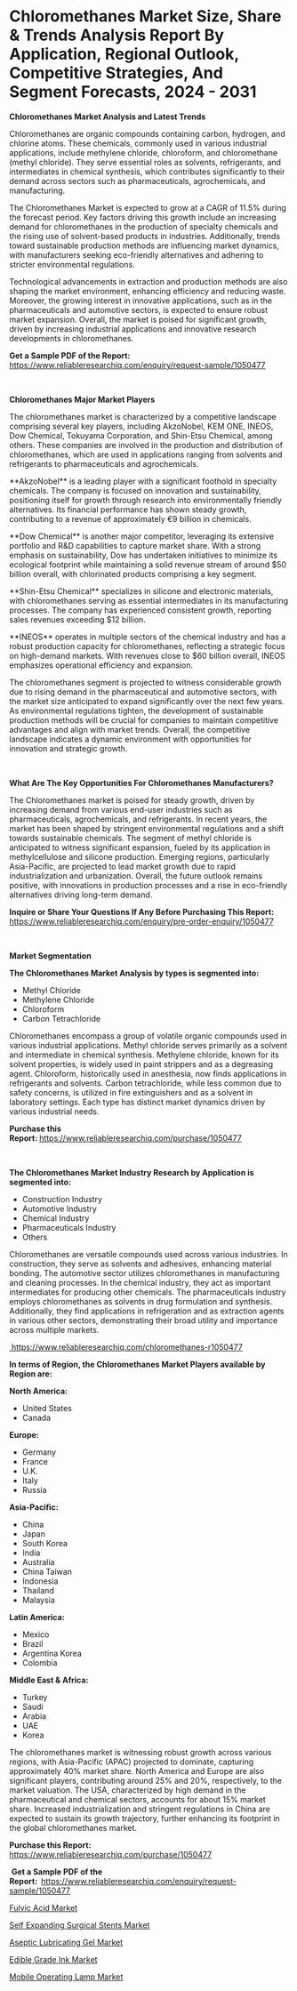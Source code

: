 <p><h1>Chloromethanes Market Size, Share & Trends Analysis Report By Application, Regional Outlook, Competitive Strategies, And Segment Forecasts, 2024 - 2031</h1></p><p><strong>Chloromethanes Market Analysis and Latest Trends</strong></p>
<p><p>Chloromethanes are organic compounds containing carbon, hydrogen, and chlorine atoms. These chemicals, commonly used in various industrial applications, include methylene chloride, chloroform, and chloromethane (methyl chloride). They serve essential roles as solvents, refrigerants, and intermediates in chemical synthesis, which contributes significantly to their demand across sectors such as pharmaceuticals, agrochemicals, and manufacturing.</p><p>The Chloromethanes Market is expected to grow at a CAGR of 11.5% during the forecast period. Key factors driving this growth include an increasing demand for chloromethanes in the production of specialty chemicals and the rising use of solvent-based products in industries. Additionally, trends toward sustainable production methods are influencing market dynamics, with manufacturers seeking eco-friendly alternatives and adhering to stricter environmental regulations.</p><p>Technological advancements in extraction and production methods are also shaping the market environment, enhancing efficiency and reducing waste. Moreover, the growing interest in innovative applications, such as in the pharmaceuticals and automotive sectors, is expected to ensure robust market expansion. Overall, the market is poised for significant growth, driven by increasing industrial applications and innovative research developments in chloromethanes.</p></p>
<p><strong>Get a Sample PDF of the Report:&nbsp;</strong> <a href="https://www.reliableresearchiq.com/enquiry/request-sample/1050477?utm_campaign=103&utm_medium=2&utm_source=Github&utm_content=ia&utm_term=11112024&utm_id=chloromethanes">https://www.reliableresearchiq.com/enquiry/request-sample/1050477</a></p>
<p>&nbsp;</p>
<p><strong>Chloromethanes Major Market Players</strong></p>
<p><p>The chloromethanes market is characterized by a competitive landscape comprising several key players, including AkzoNobel, KEM ONE, INEOS, Dow Chemical, Tokuyama Corporation, and Shin-Etsu Chemical, among others. These companies are involved in the production and distribution of chloromethanes, which are used in applications ranging from solvents and refrigerants to pharmaceuticals and agrochemicals.</p><p>**AkzoNobel** is a leading player with a significant foothold in specialty chemicals. The company is focused on innovation and sustainability, positioning itself for growth through research into environmentally friendly alternatives. Its financial performance has shown steady growth, contributing to a revenue of approximately €9 billion in chemicals.</p><p>**Dow Chemical** is another major competitor, leveraging its extensive portfolio and R&D capabilities to capture market share. With a strong emphasis on sustainability, Dow has undertaken initiatives to minimize its ecological footprint while maintaining a solid revenue stream of around $50 billion overall, with chlorinated products comprising a key segment.</p><p>**Shin-Etsu Chemical** specializes in silicone and electronic materials, with chloromethanes serving as essential intermediates in its manufacturing processes. The company has experienced consistent growth, reporting sales revenues exceeding $12 billion.</p><p>**INEOS** operates in multiple sectors of the chemical industry and has a robust production capacity for chloromethanes, reflecting a strategic focus on high-demand markets. With revenues close to $60 billion overall, INEOS emphasizes operational efficiency and expansion.</p><p>The chloromethanes segment is projected to witness considerable growth due to rising demand in the pharmaceutical and automotive sectors, with the market size anticipated to expand significantly over the next few years. As environmental regulations tighten, the development of sustainable production methods will be crucial for companies to maintain competitive advantages and align with market trends. Overall, the competitive landscape indicates a dynamic environment with opportunities for innovation and strategic growth.</p></p>
<p>&nbsp;</p>
<p><strong>What Are The Key Opportunities For Chloromethanes Manufacturers?</strong></p>
<p><p>The Chloromethanes market is poised for steady growth, driven by increasing demand from various end-user industries such as pharmaceuticals, agrochemicals, and refrigerants. In recent years, the market has been shaped by stringent environmental regulations and a shift towards sustainable chemicals. The segment of methyl chloride is anticipated to witness significant expansion, fueled by its application in methylcellulose and silicone production. Emerging regions, particularly Asia-Pacific, are projected to lead market growth due to rapid industrialization and urbanization. Overall, the future outlook remains positive, with innovations in production processes and a rise in eco-friendly alternatives driving long-term demand.</p></p>
<p><strong>Inquire or Share Your Questions If Any Before Purchasing This Report:</strong> <a href="https://www.reliableresearchiq.com/enquiry/pre-order-enquiry/1050477?utm_campaign=103&utm_medium=2&utm_source=Github&utm_content=ia&utm_term=11112024&utm_id=chloromethanes">https://www.reliableresearchiq.com/enquiry/pre-order-enquiry/1050477</a></p>
<p>&nbsp;</p>
<p><strong>Market Segmentation</strong></p>
<p><strong>The Chloromethanes Market Analysis by types is segmented into:</strong></p>
<p><ul><li>Methyl Chloride</li><li>Methylene Chloride</li><li>Chloroform</li><li>Carbon Tetrachloride</li></ul></p>
<p><p>Chloromethanes encompass a group of volatile organic compounds used in various industrial applications. Methyl chloride serves primarily as a solvent and intermediate in chemical synthesis. Methylene chloride, known for its solvent properties, is widely used in paint strippers and as a degreasing agent. Chloroform, historically used in anesthesia, now finds applications in refrigerants and solvents. Carbon tetrachloride, while less common due to safety concerns, is utilized in fire extinguishers and as a solvent in laboratory settings. Each type has distinct market dynamics driven by various industrial needs.</p></p>
<p><strong>Purchase this Report:&nbsp;</strong><a href="https://www.reliableresearchiq.com/purchase/1050477?utm_campaign=103&utm_medium=2&utm_source=Github&utm_content=ia&utm_term=11112024&utm_id=chloromethanes">https://www.reliableresearchiq.com/purchase/1050477</a></p>
<p>&nbsp;</p>
<p><strong>The Chloromethanes Market Industry Research by Application is segmented into:</strong></p>
<p><ul><li>Construction Industry</li><li>Automotive Industry</li><li>Chemical Industry</li><li>Pharmaceuticals Industry</li><li>Others</li></ul></p>
<p><p>Chloromethanes are versatile compounds used across various industries. In construction, they serve as solvents and adhesives, enhancing material bonding. The automotive sector utilizes chloromethanes in manufacturing and cleaning processes. In the chemical industry, they act as important intermediates for producing other chemicals. The pharmaceuticals industry employs chloromethanes as solvents in drug formulation and synthesis. Additionally, they find applications in refrigeration and as extraction agents in various other sectors, demonstrating their broad utility and importance across multiple markets.</p></p>
<p><a href="https://www.reliableresearchiq.com/chloromethanes-r1050477?utm_campaign=103&utm_medium=2&utm_source=Github&utm_content=ia&utm_term=11112024&utm_id=chloromethanes">&nbsp;https://www.reliableresearchiq.com/chloromethanes-r1050477</a></p>
<p><strong>In terms of Region, the Chloromethanes Market Players available by Region are:</strong></p>
<p>
    <p> <strong> North America: </strong>
        <ul>
            <li>United States</li>
            <li>Canada</li>
        </ul>
        </p> 
    <p> <strong> Europe: </strong>
        <ul>
            <li>Germany</li>
            <li>France</li>
            <li>U.K.</li>
            <li>Italy</li>
            <li>Russia</li>
        </ul>
        </p> 
    <p> <strong> Asia-Pacific: </strong>
        <ul>
            <li>China</li>
            <li>Japan</li>
            <li>South Korea</li>
            <li>India</li>
            <li>Australia</li>
            <li>China Taiwan</li>
            <li>Indonesia</li>
            <li>Thailand</li>
            <li>Malaysia</li>
        </ul>
        </p> 
    <p> <strong> Latin America: </strong>
        <ul>
            <li>Mexico</li>
            <li>Brazil</li>
            <li>Argentina Korea</li>
            <li>Colombia</li>
        </ul>
        </p> 
    <p> <strong> Middle East & Africa: </strong>
        <ul>
            <li>Turkey</li>
            <li>Saudi</li>
            <li>Arabia</li>
            <li>UAE</li>
            <li>Korea</li>
        </ul>
    </p>
    </p>
<p><p>The chloromethanes market is witnessing robust growth across various regions, with Asia-Pacific (APAC) projected to dominate, capturing approximately 40% market share. North America and Europe are also significant players, contributing around 25% and 20%, respectively, to the market valuation. The USA, characterized by high demand in the pharmaceutical and chemical sectors, accounts for about 15% market share. Increased industrialization and stringent regulations in China are expected to sustain its growth trajectory, further enhancing its footprint in the global chloromethanes market.</p></p>
<p><strong>Purchase this Report: </strong><a href="https://www.reliableresearchiq.com/purchase/1050477?utm_campaign=103&utm_medium=2&utm_source=Github&utm_content=ia&utm_term=11112024&utm_id=chloromethanes">https://www.reliableresearchiq.com/purchase/1050477</a></p>
<p>&nbsp;<strong>Get a Sample PDF of the Report:&nbsp;&nbsp;</strong><a href="https://www.reliableresearchiq.com/enquiry/request-sample/1050477?utm_campaign=103&utm_medium=2&utm_source=Github&utm_content=ia&utm_term=11112024&utm_id=chloromethanes">https://www.reliableresearchiq.com/enquiry/request-sample/1050477</a></p>
<p><strong></strong></p>
<p><p><a href="https://github.com/diedrer4btm/Market-Research-Report-List-1/blob/main/fulvic-acid-market.md?utm_campaign=103&utm_medium=2&utm_source=Github&utm_content=ia&utm_term=11112024&utm_id=chloromethanes">Fulvic Acid Market</a></p><p><a href="https://issuu.com/reportprime-2/docs/self-expanding-surgical-stents-mark_297886692c4007?utm_campaign=103&utm_medium=2&utm_source=Github&utm_content=ia&utm_term=11112024&utm_id=chloromethanes">Self Expanding Surgical Stents Market</a></p><p><a href="https://www.linkedin.com/pulse/aseptic-lubricating-gel-market-evolution-regional-adaptations-ih6zf?utm_campaign=103&utm_medium=2&utm_source=Github&utm_content=ia&utm_term=11112024&utm_id=chloromethanes">Aseptic Lubricating Gel Market</a></p><p><a href="https://www.linkedin.com/pulse/market-forecasting-change-global-edible-grade-ink-dynamics-ipz6c?utm_campaign=103&utm_medium=2&utm_source=Github&utm_content=ia&utm_term=11112024&utm_id=chloromethanes">Edible Grade Ink Market</a></p><p><a href="https://issuu.com/reportprime-2/docs/mobile-operating-lamp-market-size-2_354f42bd4c867c?utm_campaign=103&utm_medium=2&utm_source=Github&utm_content=ia&utm_term=11112024&utm_id=chloromethanes">Mobile Operating Lamp Market</a></p></p>